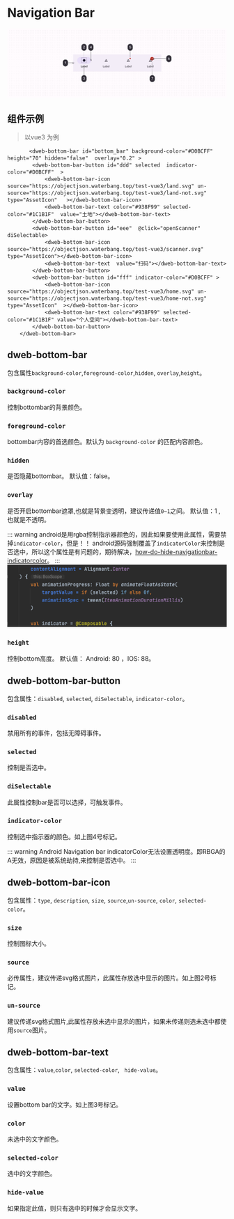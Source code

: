 # Navigation Bar

![navigation-bar](./navigation-bar.png)

## 组件示例

> 以vue3 为例

```vue
       <dweb-bottom-bar id="bottom_bar" background-color="#D0BCFF"  height="70" hidden="false"  overlay="0.2" >
        <dweb-bottom-bar-button id="ddd" selected  indicator-color="#D0BCFF"  >
            <dweb-bottom-bar-icon source="https://objectjson.waterbang.top/test-vue3/land.svg" un-source="https://objectjson.waterbang.top/test-vue3/land-not.svg"  type="AssetIcon"   ></dweb-bottom-bar-icon>
            <dweb-bottom-bar-text color="#938F99" selected-color="#1C1B1F"  value="土地"></dweb-bottom-bar-text>
        </dweb-bottom-bar-button>
        <dweb-bottom-bar-button id="eee"  @click="openScanner" diSelectable>
            <dweb-bottom-bar-icon source="https://objectjson.waterbang.top/test-vue3/scanner.svg" type="AssetIcon"></dweb-bottom-bar-icon>
            <dweb-bottom-bar-text  value="扫码"></dweb-bottom-bar-text>
        </dweb-bottom-bar-button>
        <dweb-bottom-bar-button id="fff" indicator-color="#D0BCFF" >
            <dweb-bottom-bar-icon source="https://objectjson.waterbang.top/test-vue3/home.svg" un-source="https://objectjson.waterbang.top/test-vue3/home-not.svg" type="AssetIcon"  ></dweb-bottom-bar-icon>
            <dweb-bottom-bar-text color="#938F99" selected-color="#1C1B1F" value="个人空间"></dweb-bottom-bar-text>
        </dweb-bottom-bar-button>
    </dweb-bottom-bar>
```

## dweb-bottom-bar

包含属性`background-color`,`foreground-color`,`hidden`, `overlay`,`height`。

### `background-color`

控制bottombar的背景颜色。

### `foreground-color`

bottombar内容的首选颜色。默认为 `background-color` 的匹配内容颜色。

### `hidden`

是否隐藏bottombar。
默认值：false。

### `overlay`

是否开启bottombar遮罩,也就是背景变透明，建议传递值`0~1`之间。
默认值：1 , 也就是不透明。

::: warning
android是用rgba控制指示器颜色的，因此如果要使用此属性，需要禁掉`indicator-color`，但是！！
android源码强制覆盖了`indicatorColor`来控制是否选中，所以这个属性是有问题的，期待解决，[how-do-hide-navigationbar-indicatorcolor](https://stackoverflow.com/questions/73566582/how-do-hide-navigationbar-indicatorcolor)。
:::
![indicator](./indicator-color.png)


### `height`

控制bottom高度。
默认值： Android: 80 ，IOS: 88。

## dweb-bottom-bar-button

包含属性：`disabled`, `selected`, `diSelectable`, `indicator-color`。

### `disabled`

禁用所有的事件，包括无障碍事件。

### `selected`

控制是否选中。

### `diSelectable`

此属性控制bar是否可以选择，可触发事件。

### `indicator-color`

控制选中指示器的颜色。如上图4号标记。

::: warning
Android Navigation bar indicatorColor无法设置透明度。即RBGA的A无效，原因是被系统劫持,来控制是否选中。
:::

## dweb-bottom-bar-icon

包含属性：`type`, `description`, `size`, `source`,`un-source`, `color`, `selected-color`。

### `size`

控制图标大小。

### `source`

必传属性，建议传递svg格式图片，此属性存放选中显示的图片。如上图2号标记。

### `un-source`

建议传递svg格式图片,此属性存放未选中显示的图片，如果未传递则选未选中都使用`source`图片。

## dweb-bottom-bar-text

包含属性：`value`,`color`, `selected-color`, ` hide-value`。

### `value`

设置bottom bar的文字。如上图3号标记。

### `color`

未选中的文字颜色。

### `selected-color`

选中的文字颜色。

### `hide-value`

如果指定此值，则只有选中的时候才会显示文字。
